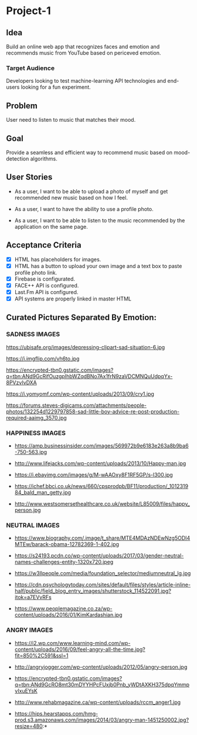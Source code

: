 # Project-1

## Idea

Build an online web app that recognizes faces and emotion and recommends music from YouTube based on periceved emotion.

### Target Audience

Developers looking to test machine-learning API technologies and end-users looking for a fun experiment.

## Problem

User need to listen to music that matches their mood.

## Goal

Provide a seamless and efficient way to recommend music based on mood-detection algorithms.

## User Stories

* As a user, I want to be able to upload a photo of myself and get recommended new music based on how I feel.

* As a user, I want to have the ability to use a profile photo.

* As a  user, I want to be able to listen to the music recommended by the application on the same page. 

## Acceptance Criteria 
- [x] HTML has placeholders for images.
- [x] HTML has a button to upload your own image and a text box to paste profile photo link.
- [x] Firebase is configurated.
- [x] FACE++ API is configured.
- [x] Last.Fm API is configured.
- [x] API systems are properly linked in master HTML

## Curated Pictures Separated By Emotion:

### SADNESS IMAGES

https://ubisafe.org/images/depressing-clipart-sad-situation-6.jpg

https://i.imgflip.com/vh6to.jpg

https://encrypted-tbn0.gstatic.com/images?q=tbn:ANd9GcRifOuzgpIhbWZqdBNo7Ax1frN9zaVDCMNQuUdpqYx-8PVzvIvDXA

https://i.yomyomf.com/wp-content/uploads/2013/09/cry1.jpg

https://forums.steves-digicams.com/attachments/people-photos/132254d1229797858-sad-little-boy-advice-re-post-production-required-aaimg_3570.jpg


### HAPPINESS IMAGES

* https://amp.businessinsider.com/images/569972b9e6183e263a8b9ba6-750-563.jpg

* http://www.lifejacks.com/wp-content/uploads/2013/10/Happy-man.jpg

* https://i.ebayimg.com/images/g/M-wAAOxy8F1RF5GP/s-l300.jpg

* https://ichef.bbci.co.uk/news/660/cpsprodpb/BF11/production/_101231984_bald_man_getty.jpg

* http://www.westsomersethealthcare.co.uk/website/L85009/files/happy_person.jpg


### NEUTRAL IMAGES

* https://www.biography.com/.image/t_share/MTE4MDAzNDEwNzg5ODI4MTEw/barack-obama-12782369-1-402.jpg

* https://s24193.pcdn.co/wp-content/uploads/2017/03/gender-neutral-names-challenges-entity-1320x720.jpeg

* https://w3llpeople.com/media/foundation_selector/mediumneutral_lg.jpg

* https://cdn.psychologytoday.com/sites/default/files/styles/article-inline-half/public/field_blog_entry_images/shutterstock_114522091.jpg?itok=a7EVvRFs

* https://www.peoplemagazine.co.za/wp-content/uploads/2016/01/KimKardashian.jpg


### ANGRY IMAGES

* https://i2.wp.com/www.learning-mind.com/wp-content/uploads/2016/09/feel-angry-all-the-time.jpg?fit=850%2C591&ssl=1

* http://angryjogger.com/wp-content/uploads/2012/05/angry-person.jpg

* https://encrypted-tbn0.gstatic.com/images?q=tbn:ANd9GcRO8mt30mDYYHPcFUxjb0Pnb_yWDtAXKH375dpqYmmpvIxuEYsK

* http://www.rehabmagazine.ca/wp-content/uploads/rccm_anger1.jpg

* https://hips.hearstapps.com/hmg-prod.s3.amazonaws.com/images/2014/03/angry-man-1451250002.jpg?resize=480:*

